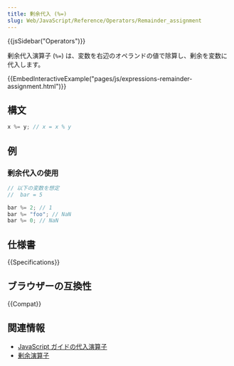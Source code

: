 ```yaml
---
title: 剰余代入 (%=)
slug: Web/JavaScript/Reference/Operators/Remainder_assignment
---
```


{{jsSidebar("Operators")}}

剰余代入演算子 (`%=`) は、変数を右辺のオペランドの値で除算し、剰余を変数に代入します。

{{EmbedInteractiveExample("pages/js/expressions-remainder-assignment.html")}}

## 構文

```js
x %= y; // x = x % y
```

## 例

### 剰余代入の使用

```js
// 以下の変数を想定
//  bar = 5

bar %= 2; // 1
bar %= "foo"; // NaN
bar %= 0; // NaN
```

## 仕様書

{{Specifications}}

## ブラウザーの互換性

{{Compat}}

## 関連情報

- [JavaScript ガイドの代入演算子](/ja/docs/Web/JavaScript/Guide/Expressions_and_operators#代入演算子)
- [剰余演算子](/ja/docs/Web/JavaScript/Reference/Operators/Remainder)
